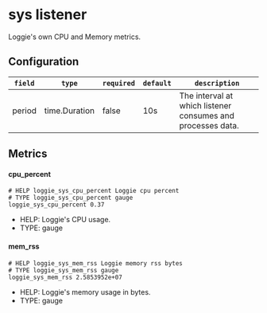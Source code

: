 # sys listener

Loggie's own CPU and Memory metrics.

## Configuration
|    `field`   |    `type`    |  `required`  |  `default`  |  `description`  |
| ---------- | ----------- | ----------- | --------- | -------- |
| period | time.Duration  |    false    |   10s   |  The interval at which listener consumes and processes data. |


## Metrics

#### cpu_percent

```
# HELP loggie_sys_cpu_percent Loggie cpu percent
# TYPE loggie_sys_cpu_percent gauge
loggie_sys_cpu_percent 0.37
```

* HELP: Loggie's CPU usage.
* TYPE: gauge


#### mem_rss

```
# HELP loggie_sys_mem_rss Loggie memory rss bytes
# TYPE loggie_sys_mem_rss gauge
loggie_sys_mem_rss 2.5853952e+07
```

* HELP: Loggie's memory usage in bytes.
* TYPE: gauge

